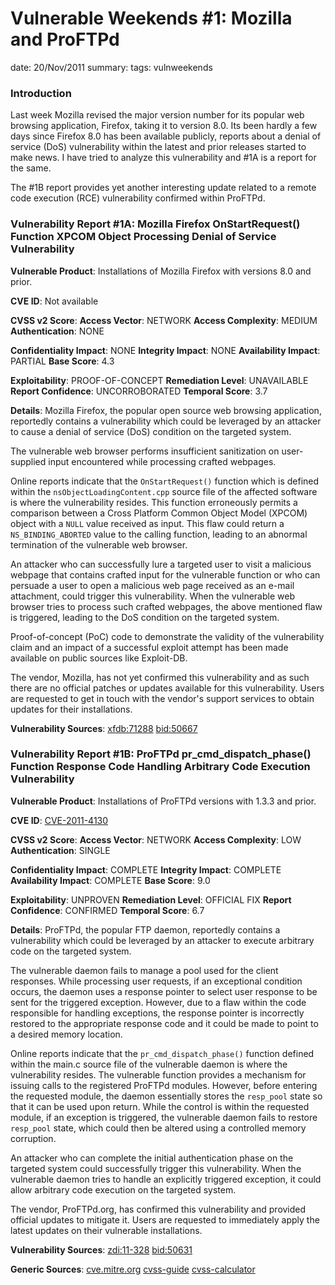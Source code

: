 Vulnerable Weekends #1: Mozilla and ProFTPd
===========================================
date: 20/Nov/2011
summary:
tags: vulnweekends

### Introduction
Last week Mozilla revised the major version number for its popular web browsing application, Firefox, taking it to version 8.0. Its been hardly a few days since Firefox 8.0 has been available publicly, reports about a denial of service (DoS) vulnerability within the latest and prior releases started to make news. I have tried to analyze this vulnerability and #1A is a report for the same.

The #1B report provides yet another interesting update related to a remote code execution (RCE) vulnerability confirmed within ProFTPd.

### Vulnerability Report #1A: Mozilla Firefox OnStartRequest() Function XPCOM Object Processing Denial of Service Vulnerability

**Vulnerable Product**: Installations of Mozilla Firefox with versions 8.0 and prior.

**CVE ID**: Not available

**CVSS v2 Score**:
**Access Vector**: NETWORK
**Access Complexity**: MEDIUM
**Authentication**: NONE

**Confidentiality Impact**: NONE
**Integrity Impact**: NONE
**Availability Impact**: PARTIAL
**Base Score**: 4.3

**Exploitability**: PROOF-OF-CONCEPT
**Remediation Level**: UNAVAILABLE
**Report Confidence**: UNCORROBORATED
**Temporal Score**: 3.7

**Details**:
Mozilla Firefox, the popular open source web browsing application, reportedly contains a vulnerability which could be leveraged by an attacker to cause a denial of service (DoS) condition on the targeted system.

The vulnerable web browser performs insufficient sanitization on user-supplied input encountered while processing crafted webpages.

Online reports indicate that the `OnStartRequest()` function which is defined within the `nsObjectLoadingContent.cpp` source file of the affected software is where the vulnerability resides. This function erroneously permits a comparison between a Cross Platform Common Object Model (XPCOM) object with a `NULL` value received as input. This flaw could return a `NS_BINDING_ABORTED` value to the calling function, leading to an abnormal termination of the vulnerable web browser.

An attacker who can successfully lure a targeted user to visit a malicious webpage that contains crafted input for the vulnerable function or who can persuade a user to open a malicious web page received as an e-mail attachment, could trigger this vulnerability. When the vulnerable web browser tries to process such crafted webpages, the above mentioned flaw is triggered, leading to the DoS condition on the targeted system.

Proof-of-concept (PoC) code to demonstrate the validity of the vulnerability claim and an impact of a successful exploit attempt has been made available on public sources like Exploit-DB.

The vendor, Mozilla, has not yet confirmed this vulnerability and as such there are no official patches or updates available for this vulnerability. Users are requested to get in touch with the vendor's support services to obtain updates for their installations.

**Vulnerability Sources**:
[xfdb:71288](http://xforce.iss.net/xforce/xfdb/71288)
[bid:50667](http://www.securityfocus.com/bid/50667)

### Vulnerability Report #1B: ProFTPd pr_cmd_dispatch_phase() Function Response Code Handling Arbitrary Code Execution Vulnerability

**Vulnerable Product**: Installations of ProFTPd versions with 1.3.3 and prior.

**CVE ID**: [CVE-2011-4130](http://cve.mitre.org/cgi-bin/cvename.cgi?name=CVE-2011-4130)

**CVSS v2 Score**:
**Access Vector**: NETWORK
**Access Complexity**: LOW
**Authentication**: SINGLE

**Confidentiality Impact**: COMPLETE
**Integrity Impact**: COMPLETE
**Availability Impact**: COMPLETE
**Base Score**: 9.0

**Exploitability**: UNPROVEN
**Remediation Level**: OFFICIAL FIX
**Report Confidence**: CONFIRMED
**Temporal Score**: 6.7

**Details**:
ProFTPd, the popular FTP daemon, reportedly contains a vulnerability which could be leveraged by an attacker to execute arbitrary code on the targeted system.

The vulnerable daemon fails to manage a pool used for the client responses. While processing user requests, if an exceptional condition occurs, the daemon uses a response pointer to select user response to be sent for the triggered exception. However, due to a flaw within the code responsible for handling exceptions, the response pointer is incorrectly restored to the appropriate response code and it could be made to point to a desired memory location.

Online reports indicate that the `pr_cmd_dispatch_phase()` function defined within the main.c source file of the vulnerable daemon is where the vulnerability resides. The vulnerable function provides a mechanism for issuing calls to the registered ProFTPd modules. However, before entering the requested module, the daemon essentially stores the `resp_pool` state so that it can be used upon return. While the control is within the requested module, if an exception is triggered, the vulnerable daemon fails to restore `resp_pool` state, which could then be altered using a controlled memory corruption.

An attacker who can complete the initial authentication phase on the targeted system could successfully trigger this vulnerability. When the vulnerable daemon tries to handle an explicitly triggered exception, it could allow arbitrary code execution on the targeted system.

The vendor, ProFTPd.org, has confirmed this vulnerability and provided official updates to mitigate it. Users are requested to immediately apply the latest updates on their vulnerable installations.

**Vulnerability Sources**:
[zdi:11-328](http://www.zerodayinitiative.com/advisories/ZDI-11-328)
[bid:50631](http://www.securityfocus.com/bid/50631)

**Generic Sources**:
[cve.mitre.org](http://cve.mitre.org)
[cvss-guide](http://www.first.org/cvss/cvss-guide.html)
[cvss-calculator](http://nvd.nist.gov/cvss.cfm?calculator&adv&version=2)
